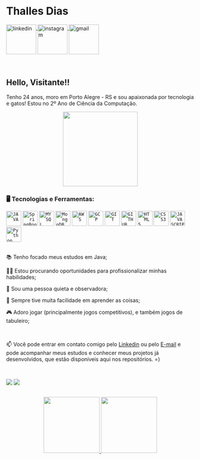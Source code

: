 

</br>
</br>

<div dsplay="inline-block">
 
 <h1 align="left">Thalles Dias</h1>
  <a href="https://www.linkedin.com/in/thallesdias/">
    <img align="lef" width="80px" src="https://i.ibb.co/RyZx12b/linkedin.png" alt="linkedin" style="vertical-align:top;">
  </a>
   <a href="https://www.instagram.com/thldias/">
    <img width="80px" src="https://i.ibb.co/qkGSp1D/instagram.png" alt="instagram" style="vertical-align:top;">
  </a> 
    </a>
   <a href="mailto:thallesdiask@gmail.com">
    <img width="80px" src="https://i.ibb.co/RgmQ2Bw/icons8-gmail-500.png" alt="gmail" style="vertical-align:top;">
  </a> 

</div>





</br>
</br>

## Hello, Visitante!!

Tenho 24 anos, moro em Porto Alegre - RS e sou apaixonada por tecnologia e gatos! Estou no 2º Ano de Ciência da Computação.

<p align="center">
  <img src="https://cdn.discordapp.com/attachments/845421129924739113/1052378574168010814/Bandolero.png" width="200">
</p>

### 🖥️ Tecnologias e Ferramentas: 

<code><img width="40px" src="https://cdn.jsdelivr.net/gh/devicons/devicon/icons/java/java-original.svg" title = "JAVA"/></code>
<code><img width="40px" src="https://cdn.jsdelivr.net/gh/devicons/devicon/icons/spring/spring-original.svg" title = "SpringBoot"/></code>
<code><img width="40px" src="https://cdn.jsdelivr.net/gh/devicons/devicon/icons/mysql/mysql-original.svg" title = "MYSQL"/></code>
<code><img width="40px" src="https://cdn.jsdelivr.net/gh/devicons/devicon/icons/mongodb/mongodb-original.svg" title = "MongoDB"/></code>
<code><img width="40px" src="https://cdn.jsdelivr.net/gh/devicons/devicon/icons/amazonwebservices/amazonwebservices-original.svg" title = "AWS"/></code>
<code><img width="40px" src="https://cdn.jsdelivr.net/gh/devicons/devicon/icons/googlecloud/googlecloud-original.svg" title = "GCP"/></code>
<code><img width="40px" src="https://cdn.jsdelivr.net/gh/devicons/devicon/icons/git/git-original.svg" title = "GIT"/></code>
<code><img width="40px" src="https://cdn.jsdelivr.net/gh/devicons/devicon/icons/github/github-original.svg" title = "GITHUB"/></code>
<code><img width="40px" src="https://cdn.jsdelivr.net/gh/devicons/devicon/icons/html5/html5-original-wordmark.svg" title = "HTML5"/></code>
<code><img width="40px" src="https://cdn.jsdelivr.net/gh/devicons/devicon/icons/css3/css3-original-wordmark.svg" title = "CSS3"/></code>
<code><img width="40px" src="https://cdn.jsdelivr.net/gh/devicons/devicon/icons/javascript/javascript-original.svg" title = "JAVASCRIPT"/></code>
<code><img width="40px" src="https://cdn.jsdelivr.net/gh/devicons/devicon/icons/python/python-original.svg" title = "Python"/></code>
</br>
</br>
<div display="inline-block">
 <p align="left">📚 Tenho focado meus estudos em Java;</p>
 <p align="left">🤞🏻 Estou procurando oportunidades para profissionalizar minhas habilidades;</p>
 <p align="left">👀 Sou uma pessoa quieta e observadora;</p>
 <p align="left">🧠 Sempre tive muita facilidade em aprender as coisas;</p>
 <p align="left">🎮 Adoro jogar (principalmente jogos competitivos), e também jogos de tabuleiro;</p>
</div>



</br>

📫 Você pode entrar em contato comigo pelo [Linkedin](https://www.linkedin.com/in/thallesdias/) ou pelo [E-mail](mailto:thallesdiask@gmail.com) e pode acompanhar meus estudos e conhecer meus projetos já desenvolvidos, que estão disponíveis aqui nos repositórios. =)

</br>


  <a href="https://www.linkedin.com/in/thallesdias/" target="_blank"><img src="https://img.shields.io/badge/-LinkedIn-%230077B5?style=for-the-badge&logo=linkedin&logoColor=white" target="_blank"></a> 
  <a href = "mailto:thallesdiask@gmail.com"><img src="https://img.shields.io/badge/-Gmail-%23333?style=for-the-badge&logo=gmail&logoColor=white" target="_blank"></a>

  





##
<p align="center">
<a href="https://github.com/KrtOwl">
<img height="150em" src="https://github-readme-stats.vercel.app/api?username=KrtOwl&show_icons=true&theme=dracula&include_all_commits=true&count_private=true"/>
<img height="150em" src="https://github-readme-stats.vercel.app/api/top-langs/?username=KrtOwl&layout=compact&langs_count=7&theme=dracula"/>
</a>
</p>

